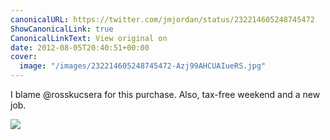 ```yaml
---
canonicalURL: https://twitter.com/jmjordan/status/232214605248745472
ShowCanonicalLink: true
CanonicalLinkText: View original on
date: 2012-08-05T20:40:51+00:00
cover:
  image: "/images/232214605248745472-Azj99AHCUAIueRS.jpg"
---
```

I blame @rosskucsera for this purchase. Also, tax-free weekend and a new job.

![](/images/232214605248745472-Azj99AHCUAIueRS.jpg)